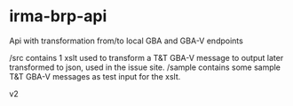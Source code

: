 # irma-brp-api
Api with transformation from/to local GBA and GBA-V endpoints

/src contains 1 xslt used to transform a T&T GBA-V message to output later transformed to json, used in the issue site.
/sample contains some sample T&T GBA-V messages as test input for the xslt.

v2
